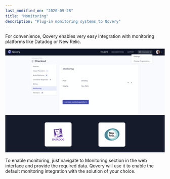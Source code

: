 ```yaml
---
last_modified_on: "2020-09-28"
title: "Monitoring"
description: "Plug-in monitoring systems to Qovery"
---
```

For convenience, Qovery enables very easy integration with monitoring platforms like Datadog or New Relic.

<img src="/img/monitoring.png" />

To enable monitoring, just navigate to Monitoring section in the web interface and provide the required data. Qovery will use it to enable the default monitoring integration
with the solution of your choice.



